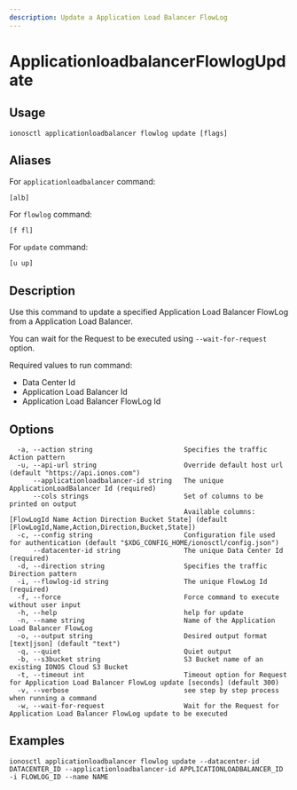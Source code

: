 ```yaml
---
description: Update a Application Load Balancer FlowLog
---
```


# ApplicationloadbalancerFlowlogUpdate

## Usage

```text
ionosctl applicationloadbalancer flowlog update [flags]
```

## Aliases

For `applicationloadbalancer` command:

```text
[alb]
```

For `flowlog` command:

```text
[f fl]
```

For `update` command:

```text
[u up]
```

## Description

Use this command to update a specified Application Load Balancer FlowLog from a Application Load Balancer.

You can wait for the Request to be executed using `--wait-for-request` option.

Required values to run command:

* Data Center Id
* Application Load Balancer Id
* Application Load Balancer FlowLog Id

## Options

```text
  -a, --action string                       Specifies the traffic Action pattern
  -u, --api-url string                      Override default host url (default "https://api.ionos.com")
      --applicationloadbalancer-id string   The unique ApplicationLoadBalancer Id (required)
      --cols strings                        Set of columns to be printed on output 
                                            Available columns: [FlowLogId Name Action Direction Bucket State] (default [FlowLogId,Name,Action,Direction,Bucket,State])
  -c, --config string                       Configuration file used for authentication (default "$XDG_CONFIG_HOME/ionosctl/config.json")
      --datacenter-id string                The unique Data Center Id (required)
  -d, --direction string                    Specifies the traffic Direction pattern
  -i, --flowlog-id string                   The unique FlowLog Id (required)
  -f, --force                               Force command to execute without user input
  -h, --help                                help for update
  -n, --name string                         Name of the Application Load Balancer FlowLog
  -o, --output string                       Desired output format [text|json] (default "text")
  -q, --quiet                               Quiet output
  -b, --s3bucket string                     S3 Bucket name of an existing IONOS Cloud S3 Bucket
  -t, --timeout int                         Timeout option for Request for Application Load Balancer FlowLog update [seconds] (default 300)
  -v, --verbose                             see step by step process when running a command
  -w, --wait-for-request                    Wait for the Request for Application Load Balancer FlowLog update to be executed
```

## Examples

```text
ionosctl applicationloadbalancer flowlog update --datacenter-id DATACENTER_ID --applicationloadbalancer-id APPLICATIONLOADBALANCER_ID -i FLOWLOG_ID --name NAME
```

